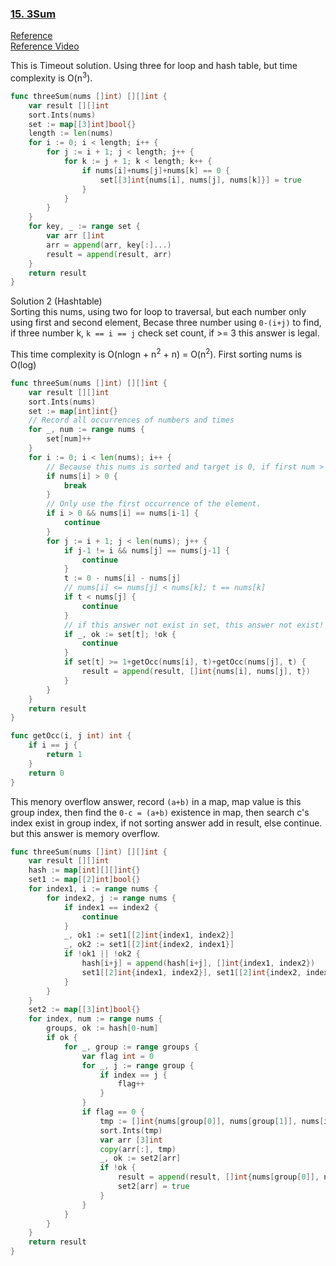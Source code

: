 ### [15. 3Sum]

[Reference]  
[Reference Video]  

This is Timeout solution. Using three for loop and hash table, but time complexity is O(n<sup>3</sup>).
```go
func threeSum(nums []int) [][]int {
	var result [][]int
	sort.Ints(nums)
	set := map[[3]int]bool{}
	length := len(nums)
	for i := 0; i < length; i++ {
		for j := i + 1; j < length; j++ {
			for k := j + 1; k < length; k++ {
				if nums[i]+nums[j]+nums[k] == 0 {
					set[[3]int{nums[i], nums[j], nums[k]}] = true
				}
			}
		}
	}
	for key, _ := range set {
		var arr []int
		arr = append(arr, key[:]...)
		result = append(result, arr)
	}
	return result
}
```
Solution 2 (Hashtable)  
Sorting this nums, using two for loop to traversal, but each number only using first and second element, Becase three number using `0-(i+j)` to find,
if three number k, `k == i == j` check set count, if >= 3 this answer is legal.

This time complexity is O(nlogn + n<sup>2</sup> + n) = O(n<sup>2</sup>).
First sorting nums is O(log)
```go
func threeSum(nums []int) [][]int {
	var result [][]int
	sort.Ints(nums)
	set := map[int]int{}
	// Record all occurrences of numbers and times
	for _, num := range nums {
		set[num]++
	}
	for i := 0; i < len(nums); i++ {
		// Because this nums is sorted and target is 0, if first num > 0, impossible sum last num equal 0.
		if nums[i] > 0 {
			break
		}
		// Only use the first occurrence of the element.
		if i > 0 && nums[i] == nums[i-1] {
			continue
		}
		for j := i + 1; j < len(nums); j++ {
			if j-1 != i && nums[j] == nums[j-1] {
				continue
			}
			t := 0 - nums[i] - nums[j]
			// nums[i] <= nums[j] < nums[k]; t == nums[k]
			if t < nums[j] {
				continue
			}
			// if this answer not exist in set, this answer not exist!
			if _, ok := set[t]; !ok {
				continue
			}
			if set[t] >= 1+getOcc(nums[i], t)+getOcc(nums[j], t) {
				result = append(result, []int{nums[i], nums[j], t})
			}
		}
	}
	return result
}

func getOcc(i, j int) int {
	if i == j {
		return 1
	}
	return 0
}
```

This menory overflow answer, record `(a+b)` in a map, map value is this group index,
then find the `0-c = (a+b)` existence in map, then search c's index exist in group index, if not sorting answer add in result,
else continue. but this answer is memory overflow.
```go
func threeSum(nums []int) [][]int {
	var result [][]int
	hash := map[int][][]int{}
	set1 := map[[2]int]bool{}
	for index1, i := range nums {
		for index2, j := range nums {
			if index1 == index2 {
				continue
			}
			_, ok1 := set1[[2]int{index1, index2}]
			_, ok2 := set1[[2]int{index2, index1}]
			if !ok1 || !ok2 {
				hash[i+j] = append(hash[i+j], []int{index1, index2})
				set1[[2]int{index1, index2}], set1[[2]int{index2, index1}] = true, true
			}
		}
	}
	set2 := map[[3]int]bool{}
	for index, num := range nums {
		groups, ok := hash[0-num]
		if ok {
			for _, group := range groups {
				var flag int = 0
				for _, j := range group {
					if index == j {
						flag++
					}
				}
				if flag == 0 {
					tmp := []int{nums[group[0]], nums[group[1]], nums[index]}
					sort.Ints(tmp)
					var arr [3]int
					copy(arr[:], tmp)
					_, ok := set2[arr]
					if !ok {
						result = append(result, []int{nums[group[0]], nums[group[1]], nums[index]})
						set2[arr] = true
					}
				}
			}
		}
	}
	return result
}
```

[15. 3Sum]: https://leetcode.com/problems/3sum/
[Reference]: https://zxi.mytechroad.com/blog/two-pointers/leetcode-15-3sum/
[Reference Video]: https://www.bilibili.com/video/BV1GW4y127qo/?vd_source=534430193309f41034d31f469a3f029f